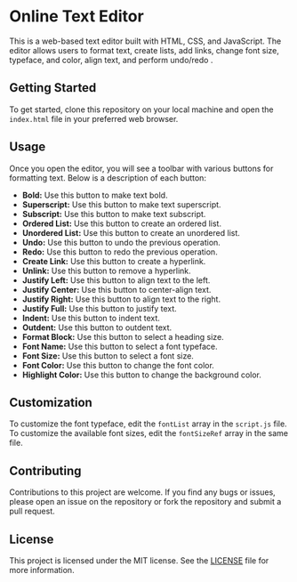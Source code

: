 # Online Text Editor

This is a web-based text editor built with HTML, CSS, and JavaScript. The editor allows users to format text, create lists, add links, change font size, typeface, and color, align text, and perform undo/redo .

## Getting Started

To get started, clone this repository on your local machine and open the `index.html` file in your preferred web browser.

## Usage

Once you open the editor, you will see a toolbar with various buttons for formatting text. Below is a description of each button:

- **Bold:** Use this button to make text bold.
- **Superscript:** Use this button to make text superscript.
- **Subscript:** Use this button to make text subscript.
- **Ordered List:** Use this button to create an ordered list.
- **Unordered List:** Use this button to create an unordered list.
- **Undo:** Use this button to undo the previous operation.
- **Redo:** Use this button to redo the previous operation.
- **Create Link:** Use this button to create a hyperlink.
- **Unlink:** Use this button to remove a hyperlink.
- **Justify Left:** Use this button to align text to the left.
- **Justify Center:** Use this button to center-align text.
- **Justify Right:** Use this button to align text to the right.
- **Justify Full:** Use this button to justify text.
- **Indent:** Use this button to indent text.
- **Outdent:** Use this button to outdent text.
- **Format Block:** Use this button to select a heading size.
- **Font Name:** Use this button to select a font typeface.
- **Font Size:** Use this button to select a font size.
- **Font Color:** Use this button to change the font color.
- **Highlight Color:** Use this button to change the background color.

## Customization

To customize the font typeface, edit the `fontList` array in the `script.js` file. To customize the available font sizes, edit the `fontSizeRef` array in the same file.

## Contributing

Contributions to this project are welcome. If you find any bugs or issues, please open an issue on the repository or fork the repository and submit a pull request.

## License

This project is licensed under the MIT license. See the [LICENSE](https://github.com/TheHumanoidTyphoon/online-text-editor/blob/master/LICENSE) file for more information.
